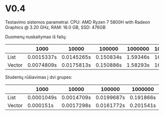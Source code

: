 # V0.4
Testavimo sistemos parametrai: CPU: AMD Ryzen 7 5800H with Radeon Graphics @ 3.20 GHz, RAM: 16.0 GB, SSD: 476GB

Duomenų nuskaitymas iš failų:


|       |       1000 |     10000 |   100000 |  1000000 | 10000000 |
|   --- |        --- |      ---  |     ---  |    ---   |    ---   |
| List  | 0.0015337s | 0.0145265s| 0.150834s| 1.59346s |   16.428s|
| Vector| 0.0074809s | 0.0175813s| 0.150886s| 1.58293s | 16.107s  |

Studentų rūšiavimas į dvi grupes:

|       |       1000 |     10000 |   100000 |  1000000 | 10000000 |
|   --- |        --- |      ---  |     ---  |    ---   |    ---   |
| List  | 0.0001049s | 0.0014709s|0.0199687s|0.191866s | 2.1736s  |
| Vector| 0.000151s  | 0.0017298s|0.0161772s|0.201541s |  2.2868s |
